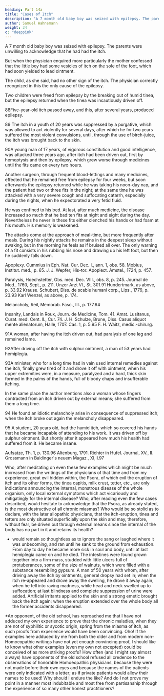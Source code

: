 ```yaml
---
heading: Part 14a
title: "Cases of Itch"
description: "A 7 month old baby boy was seized with epilepsy. The parents were unwilling to acknowledge that he had had the itch"
author: Samuel Hahnemann
weight: 34
c: "deeppink"
---
```



A 7 month old baby boy was seized with epilepsy. The parents were unwilling to acknowledge that he had had the itch. 

But when the physician enquired more particularly the mother confessed that the little boy had some vesicles of itch on the sole of the foot, which had soon yielded to lead ointment.

The child, as she said, had no other sign of the itch. The physician correctly recognized in this the only cause of the epilepsy.

Two children were freed from epilepsy by the breaking out of humid tinea, but the epilepsy returned when the tinea was incautiously driven off.

88Five-year-old itch passed away, and this, after several years, produced epilepsy.

89 The itch in a youth of 20 years was suppressed by a purgative, which was allowed to act violently for several days, after which he for two years suffered the most violent convulsions, until, through the use of birch-juice, the itch was brought back to the skin.

90A young man of 17 years, of vigorous constitution and good intelligence, was attacked three years ago, after itch had been driven out, first by hemoptysis and then by epilepsy, which grew worse through medicines until the fits came on every two hours. 

Another surgeon, through frequent blood-lettings and many medicines, effected that he remained free from epilepsy for four weeks, but soon afterwards the epilepsy returned while he was taking his noon-day nap, and the patient had two or three fits in the night; at the same time he was attacked with a very severe cough and suffocating catarrh, especially during the nights, when he expectorated a very fetid fluid. 

He was confined to his bed. At last, after much medicine, the disease increased so much that he bad ten fits at night and eight during the day. Nevertheless he never in these fits either clenched his hands or had foam at his mouth. His memory is weakened. 

The attacks come at the approach of meal-time, but more frequently after meals. During his nightly attacks he remains in the deepest sleep without awaking, but in the morning he feels as if bruised all over. The only warning of a fit consists in his rubbing his nose and drawing up his left foot, but then he suddenly falls down.

Apoplexy. Cummius in Eph. Nat. Cur. Dec. I., ann. 1, obs. 58. Mobius, Institut. med., p. 65. J. J. Wepfer, His-tor. Apoplect. Amstel., 1724, p. 457.

Paralysis, Hoechstetter, Obs. med. Dec. VIII., obs. 8, p. 245. Journal de Med., 1760, Sept., p. 211. Unzer Arzt VI., St. 301.91 Hundertmark, as above, p. 33.92 Krause. Schubert, Diss. de scabie humani corp., Lips., 1779, p. 23.93 Karl Wenzel, as above, p. 174.

Melancholy, Reil, Memorab. Fasc., III., p. 177.94

Insanity, Landais in Roux, Journ. de Medicine, Tom. 41. Amat. Lusitanus, Curat. med. Cent. II., Cur. 74. J. H. Schulze, Brune, Diss. Casus aliquot mente alienatorum, Halle, 1707. Cas. 1, p. 5.95 F. H. Waitz, medic.-chirurg.

91A woman, after having the itch driven out, had paralysis of one leg and remained lame.

92After driving off the itch with sulphur ointment, a man of 53 years had hemiplegia.

93A minister, who for a long time had in vain used internal remedies against the itch, finally grew tired of it and drove it off with ointment, when his upper extremities were, in a measure, paralyzed and a hard, thick skin formed in the palms of the hands, full of bloody chaps and insufferable itching.

In the same place the author mentions also a woman whose fingers contracted from an itch driven out by external means; she suffered from them a long time.

94 He found an idiotic melancholy arise in consequence of suppressed itch; when the itch broke out again the melancholy disappeared.

95 A student, 20 years old, had the humid itch, which so covered his hands that he became incapable of attending to his work. It was driven off by sulphur ointment. But shortly after it appeared how much his health had suffered from it. He became insane.

Aufsatze, Th. 1, p. 130.96 Altenburg, 1791. Richter in Hufel. Journal, XV., II. Grossmann in Baldinger's neuem Magaz., XI, I.97

Who, after meditating on even these few examples which might be much increased from the writings of the physicians of that time and from my experience, great evil hidden within, the Psora, of which evil the eruption of itch and its other forms, the tinea capitis, milk crust, tetter, etc., are only indications announcing the internal, monstrous disease of the whole organism, only local external symptoms which act vicariously and mitigatingly for the internal disease? Who, after reading even the few cases described, would hesitate to acknowledge that the Psora, as already stated, is the most destructive of all chronic miasmas? Who would be so stolid as to declare, with the later allopathic physicians, that the itch-eruption, tinea and tetters are only situated superficially upon the skin and may, therefore, without fear, be driven out through external means since the internal of the body has no part in it and retains its health?

* would remain so thoughtless as to ignore the sang or laughed where it was unbecoming, and ran until he sank to the ground from exhaustion. From day to day he became more sick in soul and body, until at last hemiplegia came on and he died. The intestines were found grown together into a firm mass, studded with little ulcers full of protuberances, some of the size of walnuts, which were filled with a substance resembling gypsum. A man of 50 years with whom, after driving away the itch by ointments, general dropsy had set in; when the itch re-appeared and drove away the swelling, he drove it away again, when he fell into raving madness, while head and neck swelled up to suffocation; at last blindness and complete suppression of urine were added. Artificial irritants applied to the skin and a strong emetic brought back the itch again; when the eruption extended over the whole body all the former accidents disappeared.

*An opponent, of the old school, has reproached me that I have not adduced my own experience to prove that the chronic maladies, when they are not of syphilitic or sycotic origin, spring from the miasma of itch, as such proofs from experience would have been convincing. Oho! If the examples here adduced by me from both the older and from modern non-Homoeopathic writings have not yet enough convincing proof, I should like to know what other examples (even my own not excepted) could be conceived of as more striking proofs? How often (and I might say almost always) have opponents of the old school refused all credence to the observations of honorable Homoeopathic physicians, because they were not made before their own eyes and because the names of the patients were only indicated with a letter; as if private patients would allow their names to be used! Why should I endure the like? And do I not prove my point in a manner most indubitable and most free from partisanship through the experience of so many other honest practitioners?

 